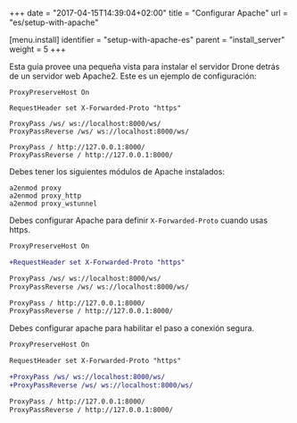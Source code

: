 +++
date = "2017-04-15T14:39:04+02:00"
title = "Configurar Apache"
url = "es/setup-with-apache"

[menu.install]
  identifier = "setup-with-apache-es"
  parent = "install_server"
  weight = 5
+++

Esta guía provee una pequeña vista para instalar el servidor Drone detrás de un servidor web Apache2. Este es un ejemplo de configuración:

```nohighlight
ProxyPreserveHost On

RequestHeader set X-Forwarded-Proto "https"

ProxyPass /ws/ ws://localhost:8000/ws/
ProxyPassReverse /ws/ ws://localhost:8000/ws/

ProxyPass / http://127.0.0.1:8000/
ProxyPassReverse / http://127.0.0.1:8000/
```

Debes tener los siguientes módulos de Apache instalados:

```nohighlight
a2enmod proxy
a2enmod proxy_http
a2enmod proxy_wstunnel
```

Debes configurar Apache para definir `X-Forwarded-Proto` cuando usas https.

```diff
ProxyPreserveHost On

+RequestHeader set X-Forwarded-Proto "https"

ProxyPass /ws/ ws://localhost:8000/ws/
ProxyPassReverse /ws/ ws://localhost:8000/ws/

ProxyPass / http://127.0.0.1:8000/
ProxyPassReverse / http://127.0.0.1:8000/
```

Debes configurar apache para habilitar el paso a conexión segura.

```diff
ProxyPreserveHost On

RequestHeader set X-Forwarded-Proto "https"

+ProxyPass /ws/ ws://localhost:8000/ws/
+ProxyPassReverse /ws/ ws://localhost:8000/ws/

ProxyPass / http://127.0.0.1:8000/
ProxyPassReverse / http://127.0.0.1:8000/
```
